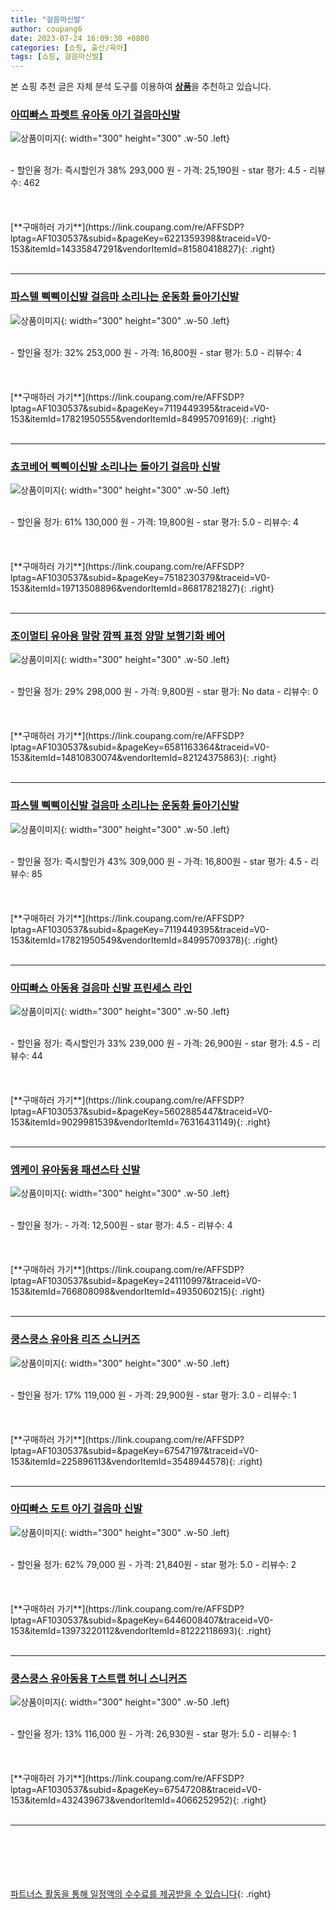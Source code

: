 ```yaml
---
title: "걸음마신발"
author: coupang6
date: 2023-07-24 16:09:30 +0800
categories: [쇼핑, 출산/육아]
tags: [쇼핑, 걸음마신발]
---
```


본 쇼핑 추천 글은 자체 분석 도구를 이용하여 [**상품**](https://link.coupang.com/a/bao1ui)을 추천하고 있습니다.

### [아띠빠스 파렛트 유아동 아기 걸음마신발](https://link.coupang.com/re/AFFSDP?lptag=AF1030537&subid=&pageKey=6221359398&traceid=V0-153&itemId=14335847291&vendorItemId=81580418827)

![상품이미지](https://thumbnail8.coupangcdn.com/thumbnails/remote/230x230ex/image/vendor_inventory/f391/2143558c74c5de582ec166b69c92616abdf66d386a478ec0c2be8670f3fd.jpg){: width="300" height="300" .w-50 .left}


<br>
- 할인율 정가: 즉시할인가 38%  293,000   원
- 가격: 25,190원
- star 평가: 4.5
- 리뷰수: 462
<br>
<br>
<br>
<br>
[**구매하러 가기**](https://link.coupang.com/re/AFFSDP?lptag=AF1030537&subid=&pageKey=6221359398&traceid=V0-153&itemId=14335847291&vendorItemId=81580418827){: .right}
<br>
<br>

---

### [파스텔 삑삑이신발 걸음마 소리나는 운동화 돌아기신발](https://link.coupang.com/re/AFFSDP?lptag=AF1030537&subid=&pageKey=7119449395&traceid=V0-153&itemId=17821950555&vendorItemId=84995709169)

![상품이미지](https://thumbnail9.coupangcdn.com/thumbnails/remote/230x230ex/image/vendor_inventory/c3d2/f0f2442c87309a99622b175c767d8d44cbc3c934a26bdfd69205717b3bba.jpg){: width="300" height="300" .w-50 .left}


<br>
- 할인율 정가: 32%  253,000   원
- 가격: 16,800원
- star 평가: 5.0
- 리뷰수: 4
<br>
<br>
<br>
<br>
[**구매하러 가기**](https://link.coupang.com/re/AFFSDP?lptag=AF1030537&subid=&pageKey=7119449395&traceid=V0-153&itemId=17821950555&vendorItemId=84995709169){: .right}
<br>
<br>

---

### [쵸코베어 삑삑이신발 소리나는 돌아기 걸음마 신발](https://link.coupang.com/re/AFFSDP?lptag=AF1030537&subid=&pageKey=7518230379&traceid=V0-153&itemId=19713508896&vendorItemId=86817821827)

![상품이미지](https://thumbnail7.coupangcdn.com/thumbnails/remote/230x230ex/image/vendor_inventory/766f/227c09a6262f3f75f19d38621a201cd471177c316226a0612b19a73958dc.jpg){: width="300" height="300" .w-50 .left}


<br>
- 할인율 정가: 61%  130,000   원
- 가격: 19,800원
- star 평가: 5.0
- 리뷰수: 4
<br>
<br>
<br>
<br>
[**구매하러 가기**](https://link.coupang.com/re/AFFSDP?lptag=AF1030537&subid=&pageKey=7518230379&traceid=V0-153&itemId=19713508896&vendorItemId=86817821827){: .right}
<br>
<br>

---

### [조이멀티 유아용 말랑 깜찍 표정 양말 보행기화 베어](https://link.coupang.com/re/AFFSDP?lptag=AF1030537&subid=&pageKey=6581163364&traceid=V0-153&itemId=14810830074&vendorItemId=82124375863)

![상품이미지](https://thumbnail9.coupangcdn.com/thumbnails/remote/230x230ex/image/vendor_inventory/7e17/aa368652b4625b541e16cb05b57e192b37ef5575ac124b761d6d024d3a0b.jpg){: width="300" height="300" .w-50 .left}


<br>
- 할인율 정가: 29%  298,000   원
- 가격: 9,800원
- star 평가: No data
- 리뷰수: 0
<br>
<br>
<br>
<br>
[**구매하러 가기**](https://link.coupang.com/re/AFFSDP?lptag=AF1030537&subid=&pageKey=6581163364&traceid=V0-153&itemId=14810830074&vendorItemId=82124375863){: .right}
<br>
<br>

---

### [파스텔 삑삑이신발 걸음마 소리나는 운동화 돌아기신발](https://link.coupang.com/re/AFFSDP?lptag=AF1030537&subid=&pageKey=7119449395&traceid=V0-153&itemId=17821950549&vendorItemId=84995709378)

![상품이미지](https://thumbnail9.coupangcdn.com/thumbnails/remote/230x230ex/image/vendor_inventory/c3d2/f0f2442c87309a99622b175c767d8d44cbc3c934a26bdfd69205717b3bba.jpg){: width="300" height="300" .w-50 .left}


<br>
- 할인율 정가: 즉시할인가 43%  309,000   원
- 가격: 16,800원
- star 평가: 4.5
- 리뷰수: 85
<br>
<br>
<br>
<br>
[**구매하러 가기**](https://link.coupang.com/re/AFFSDP?lptag=AF1030537&subid=&pageKey=7119449395&traceid=V0-153&itemId=17821950549&vendorItemId=84995709378){: .right}
<br>
<br>

---

### [아띠빠스 아동용 걸음마 신발 프린세스 라인](https://link.coupang.com/re/AFFSDP?lptag=AF1030537&subid=&pageKey=5602885447&traceid=V0-153&itemId=9029981539&vendorItemId=76316431149)

![상품이미지](https://thumbnail8.coupangcdn.com/thumbnails/remote/230x230ex/image/vendor_inventory/69cc/031e4e2f4ac0e6c984015d8a4a4aef9fe44cc522caf59c926530ec9d5d0b.png){: width="300" height="300" .w-50 .left}


<br>
- 할인율 정가: 즉시할인가 33%  239,000   원
- 가격: 26,900원
- star 평가: 4.5
- 리뷰수: 44
<br>
<br>
<br>
<br>
[**구매하러 가기**](https://link.coupang.com/re/AFFSDP?lptag=AF1030537&subid=&pageKey=5602885447&traceid=V0-153&itemId=9029981539&vendorItemId=76316431149){: .right}
<br>
<br>

---

### [엠케이 유아동용 패션스타 신발](https://link.coupang.com/re/AFFSDP?lptag=AF1030537&subid=&pageKey=241110997&traceid=V0-153&itemId=766808098&vendorItemId=4935060215)

![상품이미지](https://thumbnail6.coupangcdn.com/thumbnails/remote/230x230ex/image/retail/images/2019/06/13/17/2/5c47ae5b-3be0-4e89-90c9-c60c83acce47.jpg){: width="300" height="300" .w-50 .left}


<br>
- 할인율 정가: 
- 가격: 12,500원
- star 평가: 4.5
- 리뷰수: 4
<br>
<br>
<br>
<br>
[**구매하러 가기**](https://link.coupang.com/re/AFFSDP?lptag=AF1030537&subid=&pageKey=241110997&traceid=V0-153&itemId=766808098&vendorItemId=4935060215){: .right}
<br>
<br>

---

### [쿵스쿵스 유아용 리즈 스니커즈](https://link.coupang.com/re/AFFSDP?lptag=AF1030537&subid=&pageKey=67547197&traceid=V0-153&itemId=225896113&vendorItemId=3548944578)

![상품이미지](https://thumbnail7.coupangcdn.com/thumbnails/remote/230x230ex/image/retail/images/2018/02/26/14/9/e34420a1-bf1d-40f4-9697-bac87a9beb36.jpg){: width="300" height="300" .w-50 .left}


<br>
- 할인율 정가: 17%  119,000   원
- 가격: 29,900원
- star 평가: 3.0
- 리뷰수: 1
<br>
<br>
<br>
<br>
[**구매하러 가기**](https://link.coupang.com/re/AFFSDP?lptag=AF1030537&subid=&pageKey=67547197&traceid=V0-153&itemId=225896113&vendorItemId=3548944578){: .right}
<br>
<br>

---

### [아띠빠스 도트 아기 걸음마 신발](https://link.coupang.com/re/AFFSDP?lptag=AF1030537&subid=&pageKey=6446008407&traceid=V0-153&itemId=13973220112&vendorItemId=81222118693)

![상품이미지](https://thumbnail6.coupangcdn.com/thumbnails/remote/230x230ex/image/vendor_inventory/cddb/2658f5adef36cfbc1f63d7084456d6a962afd9510f1e29b35c14b659e0ea.jpg){: width="300" height="300" .w-50 .left}


<br>
- 할인율 정가: 62%  79,000   원
- 가격: 21,840원
- star 평가: 5.0
- 리뷰수: 2
<br>
<br>
<br>
<br>
[**구매하러 가기**](https://link.coupang.com/re/AFFSDP?lptag=AF1030537&subid=&pageKey=6446008407&traceid=V0-153&itemId=13973220112&vendorItemId=81222118693){: .right}
<br>
<br>

---

### [쿵스쿵스 유아동용 T스트랩 허니 스니커즈](https://link.coupang.com/re/AFFSDP?lptag=AF1030537&subid=&pageKey=67547208&traceid=V0-153&itemId=432439673&vendorItemId=4066252952)

![상품이미지](https://thumbnail9.coupangcdn.com/thumbnails/remote/230x230ex/image/product/image/vendoritem/2018/11/09/4066252952/81e46899-7eea-4e58-8811-0f6c00562c56.jpg){: width="300" height="300" .w-50 .left}


<br>
- 할인율 정가: 13%  116,000   원
- 가격: 26,930원
- star 평가: 5.0
- 리뷰수: 1
<br>
<br>
<br>
<br>
[**구매하러 가기**](https://link.coupang.com/re/AFFSDP?lptag=AF1030537&subid=&pageKey=67547208&traceid=V0-153&itemId=432439673&vendorItemId=4066252952){: .right}
<br>
<br>

---
<br><br><br><br><br> [파트너스 활동을 통해 일정액의 수수료를 제공받을 수 있습니다](https://link.coupang.com/a/bao1ui){: .right}